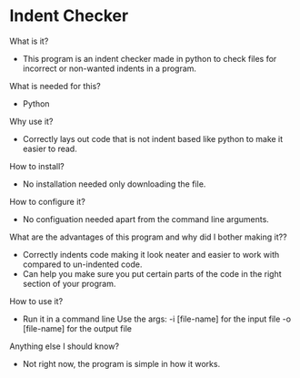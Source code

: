 Indent Checker
=====================

What is it?
* This program is an indent checker made in python to check files for incorrect or non-wanted indents in a program.

What is needed for this?
* Python

Why use it?
* Correctly lays out code that is not indent based like python to make it easier to read.

How to install?
* No installation needed only downloading the file.

How to configure it?
* No configuation needed apart from the command line arguments.

What are the advantages of this program and why did I bother making it??
* Correctly indents code making it look neater and easier to work with compared to un-indented code.
* Can help you make sure you put certain parts of the code in the right section of your program.

How to use it?
* Run it in a command line
Use the args:
-i [file-name] for the input file
-o [file-name] for the output file

Anything else I should know?
* Not right now, the program is simple in how it works.

